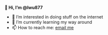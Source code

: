 **👋 Hi, I’m @lwu877**
* 👀 I’m interested in doing stuff on the internet
* 🌱 I’m currently learning my way around
* 📫 How to reach me: [email me](mailto:lex@lexwu.com)

<!---
lwu877/lwu877 is a ✨ special ✨ repository because its `README.md` (this file) appears on your GitHub profile.
You can click the Preview link to take a look at your changes.
--->
